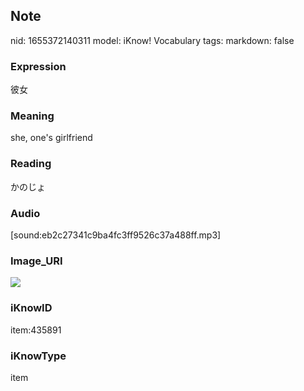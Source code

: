 ## Note
nid: 1655372140311
model: iKnow! Vocabulary
tags: 
markdown: false

### Expression
彼女

### Meaning
she, one's girlfriend

### Reading
かのじょ

### Audio
[sound:eb2c27341c9ba4fc3ff9526c37a488ff.mp3]

### Image_URI
<img src="c5521afe5fc2358412061aa74879a4fa.jpg">

### iKnowID
item:435891

### iKnowType
item
